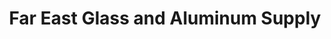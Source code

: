 ---
title: "Far East Glass and Aluminum Supply"
url: /dasmarinas/far-east-glass-and-aluminum-supply/
shop: doityourself
---